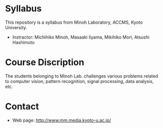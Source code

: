 # Syllabus
This repository is a syllabus from Minoh Laboratory, ACCMS, Kyoto University.

- Instractor: Michihiko Minoh, Masaaki Iiyama, Mikihiko Mori, Atsushi Hashimoto

# Course Discription
The students belonging to Minoh Lab. challenges various problems related to computer vision, pattern recognition, signal processing, data analysis, etc.

# Contact
- Web page: http://www.mm.media.kyoto-u.ac.jp/
